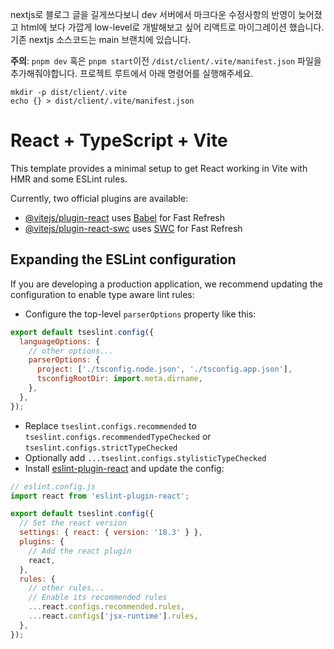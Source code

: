 nextjs로 블로그 글을 길게쓰다보니 dev 서버에서 마크다운 수정사항의 반영이
늦어졌고 html에 보다 가깝게 low-level로 개발해보고 싶어 리액트로 마이그레이션
했습니다. 기존 nextjs 소스코드는 main 브랜치에 있습니다.

**주의**: `pnpm dev` 혹은 `pnpm start`이전 `/dist/client/.vite/manifest.json`
파일을 추가해줘야합니다. 프로젝트 루트에서 아래 명령어를 실행해주세요.

```
mkdir -p dist/client/.vite
echo {} > dist/client/.vite/manifest.json
```

# React + TypeScript + Vite

This template provides a minimal setup to get React working in Vite with HMR and
some ESLint rules.

Currently, two official plugins are available:

- [@vitejs/plugin-react](https://github.com/vitejs/vite-plugin-react/blob/main/packages/plugin-react/README.md)
  uses [Babel](https://babeljs.io/) for Fast Refresh
- [@vitejs/plugin-react-swc](https://github.com/vitejs/vite-plugin-react-swc)
  uses [SWC](https://swc.rs/) for Fast Refresh

## Expanding the ESLint configuration

If you are developing a production application, we recommend updating the
configuration to enable type aware lint rules:

- Configure the top-level `parserOptions` property like this:

```js
export default tseslint.config({
  languageOptions: {
    // other options...
    parserOptions: {
      project: ['./tsconfig.node.json', './tsconfig.app.json'],
      tsconfigRootDir: import.meta.dirname,
    },
  },
});
```

- Replace `tseslint.configs.recommended` to
  `tseslint.configs.recommendedTypeChecked` or
  `tseslint.configs.strictTypeChecked`
- Optionally add `...tseslint.configs.stylisticTypeChecked`
- Install
  [eslint-plugin-react](https://github.com/jsx-eslint/eslint-plugin-react) and
  update the config:

```js
// eslint.config.js
import react from 'eslint-plugin-react';

export default tseslint.config({
  // Set the react version
  settings: { react: { version: '18.3' } },
  plugins: {
    // Add the react plugin
    react,
  },
  rules: {
    // other rules...
    // Enable its recommended rules
    ...react.configs.recommended.rules,
    ...react.configs['jsx-runtime'].rules,
  },
});
```
